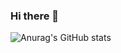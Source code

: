 ### Hi there 👋

![Anurag's GitHub stats](https://github-readme-stats.vercel.app/api?username=marina-ku4erenko&show_icons=true&theme=tokyonight)


<!--
**marina-ku4erenko/marina-ku4erenko** is a ✨ _special_ ✨ repository because its `README.md` (this file) appears on your GitHub profile.

Here are some ideas to get you started:

- 🔭 I’m currently working on ...
- 🌱 I’m currently learning ...
- 👯 I’m looking to collaborate on ...
- 🤔 I’m looking for help with ...
- 💬 Ask me about ...
- 📫 How to reach me: ...
- 😄 Pronouns: ...
- ⚡ Fun fact: ...
-->
